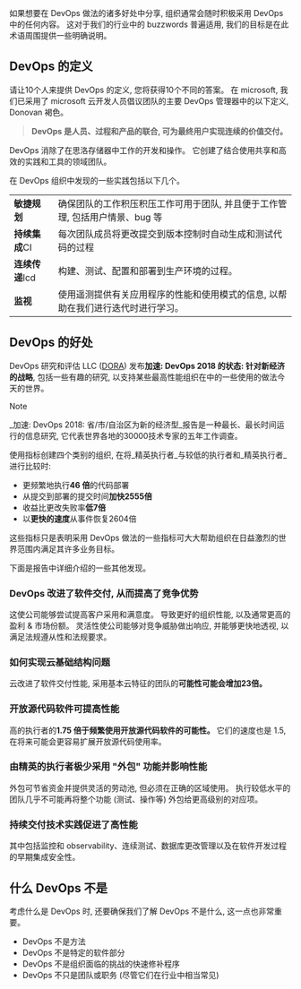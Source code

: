 如果想要在 DevOps 做法的诸多好处中分享, 组织通常会随时积极采用 DevOps 中的任何内容。 这对于我们的行业中的 buzzwords 普遍适用, 我们的目标是在此术语周围提供一些明确说明。

## <a name="a-definition-of-devops"></a>DevOps 的定义

请让10个人来提供 DevOps 的定义, 您将获得10个不同的答案。 在 microsoft, 我们已采用了 microsoft 云开发人员倡议团队的主要 DevOps 管理器中的以下定义, Donovan 褐色。

> **DevOps 是人员、过程和产品的联合, 可为最终用户实现连续的价值交付。**

DevOps 消除了在思洛存储器中工作的开发和操作。 它创建了结合使用共享和高效的实践和工具的领域团队。

在 DevOps 组织中发现的一些实践包括以下几个。

| | |
|-|-|
| **敏捷规划** | 确保团队的工作积压积压工作可用于团队, 并且便于工作管理, 包括用户情景、bug 等 |
| **持续集成**CI | 每次团队成员将更改提交到版本控制时自动生成和测试代码的过程 |
| **连续传递**lcd | 构建、测试、配置和部署到生产环境的过程。 |
| **监视** | 使用遥测提供有关应用程序的性能和使用模式的信息, 以帮助在我们进行迭代时进行学习。 |


## <a name="benefits-of-devops"></a>DevOps 的好处

DevOps 研究和评估 LLC ([DORA](https://devops-research.com/)) 发布**加速: DevOps 2018 的状态: 针对新经济的战略**, 包括一些有趣的研究, 以支持某些最高性能组织在中的一些使用的做法今天的世界。 

> [!NOTE]
> _加速: DevOps 2018: 省/市/自治区为新的经济型_报告是一种最长、最长时间运行的信息研究, 它代表世界各地的30000技术专家的五年工作调查。

使用指标创建四个类别的组织, 在将_精英执行者_与较低的执行者和_精英执行者_进行比较时:

- 更频繁地执行**46 倍**的代码部署
- 从提交到部署的提交时间**加快2555倍**
- 收益比更改失败率**低7倍**
- 以**更快的速度**从事件恢复2604倍

这些指标只是表明采用 DevOps 做法的一些指标可大大帮助组织在日益激烈的世界范围内满足其许多业务目标。

下面是报告中详细介绍的一些其他发现。

### <a name="devops-improves-software-delivery-which-increases-competitive-advantages"></a>DevOps 改进了软件交付, 从而提高了竞争优势

这使公司能够尝试提高客户采用和满意度。 导致更好的组织性能, 以及通常更高的盈利 & 市场份额。 灵活性使公司能够对竞争威胁做出响应, 并能够更快地透视, 以满足法规遵从性和法规要求。

### <a name="how-you-implement-cloud-infrastructure-matters"></a>如何实现云基础结构问题

云改进了软件交付性能, 采用基本云特征的团队的**可能性可能会增加23倍。**

### <a name="open-source-software-improves-performance"></a>开放源代码软件可提高性能

高的执行者的**1.75 倍于频繁使用开放源代码软件的可能性。** 它们的速度也是 1.5, 在将来可能会更容易扩展开放源代码使用率。

### <a name="outsourcing-by-function-is-rarely-adopted-by-elite-performers-and-hurts-performance"></a>由精英的执行者极少采用 "外包" 功能并影响性能

外包可节省资金并提供灵活的劳动池, 但必须在正确的区域使用。 执行较低水平的团队几乎不可能再将整个功能 (测试、操作等) 外包给更高级别的对应项。

### <a name="continuous-delivery-technical-practices-drive-high-performance"></a>持续交付技术实践促进了高性能

其中包括监控和 observability、连续测试、数据库更改管理以及在软件开发过程的早期集成安全性。

## <a name="what-devops-is-not"></a>什么 DevOps 不是

考虑什么是 DevOps 时, 还要确保我们了解 DevOps 不是什么, 这一点也非常重要。

- DevOps 不是方法
- DevOps 不是特定的软件部分
- DevOps 不是组织面临的挑战的快速修补程序
- DevOps 不只是团队或职务 (尽管它们在行业中相当常见)